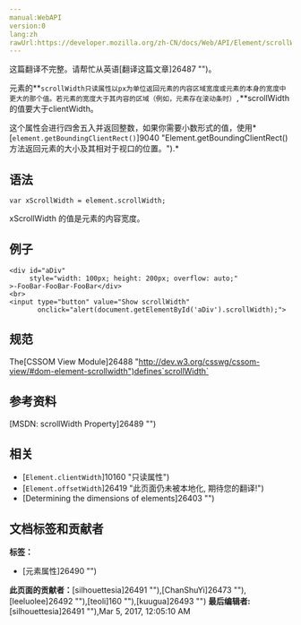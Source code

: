```yaml
---
manual:WebAPI
version:0
lang:zh
rawUrl:https://developer.mozilla.org/zh-CN/docs/Web/API/Element/scrollWidth
---
```




这篇翻译不完整。请帮忙从英语[翻译这篇文章]26487 "")。







元素的**`scrollWidth只读属性以px为单位返回元素的内容区域宽度或元素的本身的宽度中更大的那个值。若元素的宽度大于其内容的区域（例如，元素存在滚动条时）,`**scrollWidth的值要大于clientWidth。



这个属性会进行四舍五入并返回整数，如果你需要小数形式的值，使用*[`element.getBoundingClientRect()`]9040 "Element.getBoundingClientRect()方法返回元素的大小及其相对于视口的位置。").*



## 语法<a name="Syntax_and_values"></a>

```
var xScrollWidth = element.scrollWidth;

```


xScrollWidth 的值是元素的内容宽度。


## 例子<a name="Example"></a>

```
<div id="aDiv"
     style="width: 100px; height: 200px; overflow: auto;"
>-FooBar-FooBar-FooBar</div>
<br>
<input type="button" value="Show scrollWidth"
       onclick="alert(document.getElementById('aDiv').scrollWidth);">
```

## 规范<a name="Specification"></a>


The[CSSOM View Module]26488 "http://dev.w3.org/csswg/cssom-view/#dom-element-scrollwidth")defines`scrollWidth`


## 参考资料<a name="References"></a>


[MSDN: scrollWidth Property]26489 "")


## 相关<a name="See_also"></a>

* [`Element.clientWidth`]10160 "只读属性")
* [`Element.offsetWidth`]26419 "此页面仍未被本地化, 期待您的翻译!")
* [Determining the dimensions of elements]26403 "")



## 文档标签和贡献者
**标签：**
* [元素属性]26490 "")

**此页面的贡献者：**[silhouettesia]26491 ""),[ChanShuYi]26473 ""),[leeluolee]26492 ""),[teoli]160 ""),[kuugua]26493 "")
**最后编辑者:**[silhouettesia]26491 ""),<time>Mar 5, 2017, 12:05:10 AM</time>


